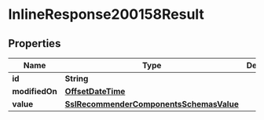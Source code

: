# InlineResponse200158Result

## Properties
Name | Type | Description | Notes
------------ | ------------- | ------------- | -------------
**id** | **String** |  |  [optional]
**modifiedOn** | [**OffsetDateTime**](OffsetDateTime.md) |  |  [optional]
**value** | [**SslRecommenderComponentsSchemasValue**](SslRecommenderComponentsSchemasValue.md) |  |  [optional]
